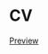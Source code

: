 # CV
[Preview](https://htmlpreview.github.io/?https://github.com/MaurycyOprus/CV/blob/main/CV/index.html) <br/>
